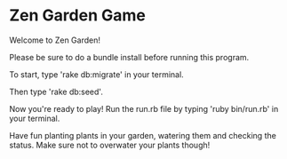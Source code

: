 # Zen Garden Game 

Welcome to Zen Garden! 

Please be sure to do a bundle install before running this program. 

To start, type 'rake db:migrate' in your terminal. 

Then type 'rake db:seed'. 

Now you're ready to play! Run the run.rb file by typing 'ruby bin/run.rb' in your terminal. 

Have fun planting plants in your garden, watering them and checking the status. Make sure not to overwater your plants though! 